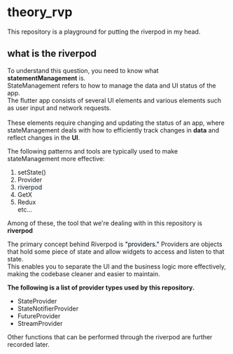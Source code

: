 # theory_rvp

This repository is a playground for putting the riverpod in my head.

## what is the riverpod
To understand this question, you need to know what **statementManagement** is.  <br>
StateManagement refers to how to manage the data and UI status of the app.<br>
The flutter app consists of several UI elements and various elements such as user input and network requests. <br><br>
These elements require changing and updating the status of an app, where stateManagement deals with how to efficiently track changes in **data** and reflect changes in the **UI**.<br>

The following patterns and tools are typically used to make stateManagement more effective:

1. setState()
2. Provider
3. <span style= 'background-color: #f1f8ff'> riverpod </span>
4. GetX
5. Redux<br>
etc...<br>

Among of these, the tool that we're dealing with in this repository is **riverpod**

The primary concept behind Riverpod is <mark style= 'background-color: #f1f8ff'> "providers." </mark> Providers are objects that hold some piece of state and allow widgets to access and listen to that state.<br>
This enables you to separate the UI and the business logic more effectively, making the codebase cleaner and easier to maintain.

**The following is a list of provider types used by this repository.**

* StateProvider
* StateNotifierProvider
* FutureProvider
* StreamProvider

Other functions that can be performed through the riverpod are further recorded later.
